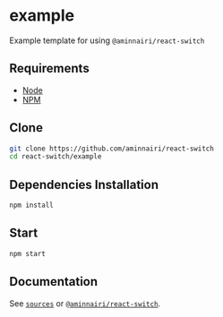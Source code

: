 # example

Example template for using `@aminnairi/react-switch`

## Requirements

- [Node](https://nodejs.org/en)
- [NPM](https://www.npmjs.com/)

## Clone

```bash
git clone https://github.com/aminnairi/react-switch
cd react-switch/example
```

## Dependencies Installation

```bash
npm install
```

## Start

```bash
npm start
```

## Documentation

See [`sources`](../sources/) or [`@aminnairi/react-switch`](https://www.npmjs.com/package/@aminnairi/react-switch).
